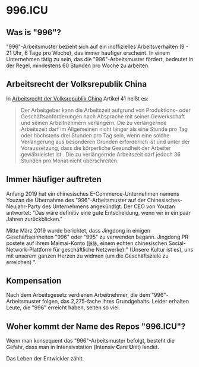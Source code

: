 996.ICU
===

## Was is "996"?
"996"-Arbeitsmuster bezieht sich auf ein inoffizielles Arbeitsverhalten (9 - 21 Uhr, 6 Tage pro Woche), das immer haufiger erscheint.
In einem Unternehmen tätig zu sein, das die "996"-Arbeitsmuster fördert, bedeutet in der Regel, mindestens 60 Stunden pro Woche zu arbeiten.

## Arbeitsrecht der Volksrepublik China
In [Arbeitsrecht der Volksrepublik China](http://www.china.org.cn/living_in_china/abc/2009-07/15/content_18140508.htm) Artikel 41 heißt es:

> Der Arbeitgeber kann die Arbeitszeit aufgrund von Produktions- oder Geschäftsanforderungen nach Absprache mit seiner Gewerkschaft und seinen Arbeitnehmern verlängern. Die zu verlängernde Arbeitszeit darf im Allgemeinen nicht länger als eine Stunde pro Tag oder höchstens drei Stunden pro Tag sein, wenn eine solche Verlängerung aus besonderen Gründen erforderlich ist und unter der Voraussetzung, dass die körperliche Gesundheit der Arbeiter gewährleistet ist . Die zu verlängernde Arbeitszeit darf jedoch 36 Stunden pro Monat nicht überschreiten.

## Immer häufiger auftreten

Anfang 2019 hat ein chinesisches E-Commerce-Unternehmen namens Youzan die Übernahme des "996"-Arbeitsmuster auf der Chinesisches-Neujahr-Party des Unternehmens angekündigt. Der CEO von Youzan antwortet: "Das wäre definitiv eine gute Entscheidung, wenn wir in ein paar Jahren zurückblicken."

Mitte März 2019 wurde berichtet, dass Jingdong in einigen Geschäftseinheiten "996" oder "995" zu verwenden begann. Jingdong PR postete auf ihrem Maimai-Konto (`脉脉`, einem echten chinesischen Social-Network-Plattform für geschäftliche Netzwerke):" (Unsere Kultur ist es), uns mit unserem ganzen Herzen zu widmen (um die Geschäftsziele zu erreichen) ".

## Kompensation

Nach dem Arbeitsgesetz verdienen Arbeitnehmer, die dem "996"-Arbeitsmuster folgen, das 2,275-fache ihres Grundgehalts. Leider erhalten Leute, die "996" erreicht haben, selten so viel.

## Woher kommt der Name des Repos "996.ICU"?

Wenn man konsequent das "996"-Arbeitsmuster befolgt, besteht die Gefahr, dass man in Intensivstation (**I**ntensiv **C**are **U**nit) landet.

Das Leben der Entwickler zählt.
